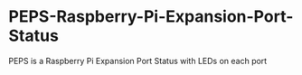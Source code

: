 # PEPS-Raspberry-Pi-Expansion-Port-Status
PEPS is a Raspberry Pi Expansion Port Status with LEDs on each port
